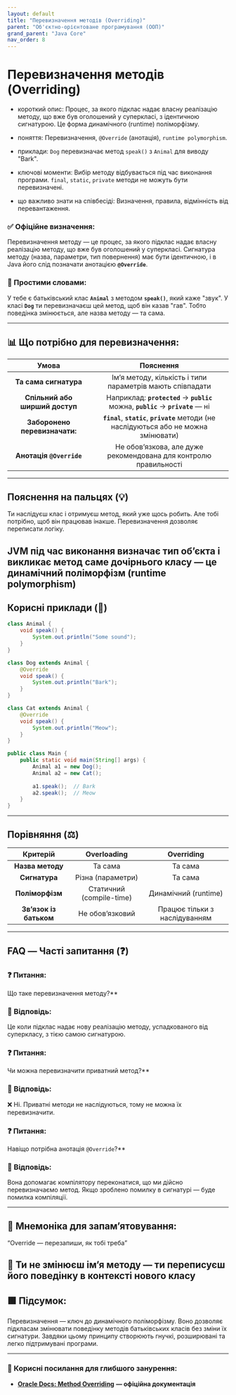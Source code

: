 ```yaml
---
layout: default
title: "Перевизначення методів (Overriding)"
parent: "Об'єктно-орієнтоване програмування (ООП)"
grand_parent: "Java Core"
nav_order: 8
---
```


# Перевизначення методів (Overriding)

* короткий опис: Процес, за якого підклас надає власну реалізацію методу, що вже був оголошений у суперкласі, з ідентичною сигнатурою. Це форма динамічного (runtime) поліморфізму.

* поняття: Перевизначення, `@Override` (анотація), `runtime polymorphism`.

* приклади: `Dog` перевизначає метод `speak()` з `Animal` для виводу "Bark".

* ключові моменти: Вибір методу відбувається під час виконання програми. `final`, `static`, `private` методи не можуть бути перевизначені.

* що важливо знати на співбесіді: Визначення, правила, відмінність від перевантаження.

### **✅ Офіційне визначення:**

Перевизначення методу — це процес, за якого підклас надає власну реалізацію методу, що вже був оголошений у суперкласі. Сигнатура методу (назва, параметри, тип повернення) має бути ідентичною, і в Java його слід позначати анотацією **`@Override`**.

### **🧠 Простими словами:**

У тебе є батьківський клас **`Animal`** з методом **`speak()`**, який каже "звук". У класі **`Dog`** ти перевизначаєш цей метод, щоб він казав "гав". Тобто поведінка змінюється, але назва методу — та сама.

---

## **📊 Що потрібно для перевизначення:**

| Умова | Пояснення |
| :---: | :---: |
| **Та сама сигнатура** | Ім’я методу, кількість і типи параметрів мають співпадати |
| **Спільний або ширший доступ** | Наприклад: **`protected`** -> **`public`** можна, **`public`** -> **`private`** — ні |
| **Заборонено перевизначати:** | **`final`**, **`static`**, **`private`** методи (не наслідуються або не можна змінювати) |
| **Анотація `@Override`** | Не обов’язкова, але дуже рекомендована для контролю правильності |

---

## **Пояснення на пальцях (💡)**

Ти наслідуєш клас і отримуєш метод, який уже щось робить. Але тобі потрібно, щоб він працював інакше. Перевизначення дозволяє переписати логіку.

JVM під час виконання визначає тип обʼєкта і викликає метод саме дочірнього класу — це динамічний поліморфізм (runtime polymorphism)
---

## **Корисні приклади (🧪)**

```java
class Animal {
    void speak() {
        System.out.println("Some sound");
    }
}

class Dog extends Animal {
    @Override
    void speak() {
        System.out.println("Bark");
    }
}

class Cat extends Animal {
    @Override
    void speak() {
        System.out.println("Meow");
    }
}

public class Main {
    public static void main(String[] args) {
        Animal a1 = new Dog();
        Animal a2 = new Cat();
        
        a1.speak();  // Bark
        a2.speak();  // Meow
    }
}
```

---

## **Порівняння (⚖️)**

| Критерій | Overloading | Overriding |
| :---: | :---: | :---: |
| **Назва методу** | Та сама | Та сама |
| **Сигнатура** | Різна (параметри) | Та сама |
| **Поліморфізм** | Статичний (compile-time) | Динамічний (runtime) |
| **Зв’язок із батьком** | Не обов’язковий | Працює тільки з наслідуванням |

---

## **FAQ — Часті запитання (❓)**

### **❓ Питання:**

 Що таке перевизначення методу?**

### **💬 Відповідь:**

Це коли підклас надає нову реалізацію методу, успадкованого від суперкласу, з тією самою сигнатурою.

####

### **❓ Питання:**

 Чи можна перевизначити приватний метод?**

### **💬 Відповідь:**

❌ Ні. Приватні методи не наслідуються, тому не можна їх перевизначити.

####

### **❓ Питання:**

 Навіщо потрібна анотація `@Override`?**

### **💬 Відповідь:**

Вона допомагає компілятору переконатися, що ми дійсно перевизначаємо метод. Якщо зроблено помилку в сигнатурі — буде помилка компіляції.

---

## **🧠 Мнемоніка для запам’ятовування:**

“Override — перезапиши, як тобі треба”

🔁 Ти не змінюєш ім’я методу — ти переписуєш його поведінку в контексті нового класу
---

## **🟩 Підсумок:**

Перевизначення — ключ до динамічного поліморфізму. Воно дозволяє підкласам змінювати поведінку методів батьківських класів без зміни їх сигнатури. Завдяки цьому принципу створюють гнучкі, розширювані та легко підтримувані програми.

---

### **🔗 Корисні посилання для глибшого занурення:**

* [**Oracle Docs: Method Overriding**](https://docs.oracle.com/javase/tutorial/java/IandI/override.html) **— офіційна документація**

